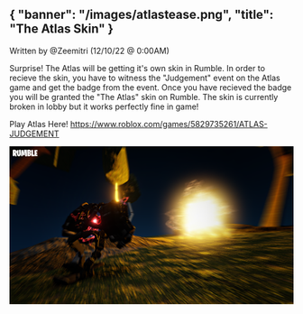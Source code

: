 {
  "banner": "/images/atlastease.png",
  "title": "The Atlas Skin"
}
---
Written by @Zeemitri (12/10/22 @ 0:00AM)


Surprise! The Atlas will be getting it's own skin in Rumble. In order to recieve the skin, you have to witness the "Judgement" event on the Atlas game and get the badge from the event. Once you have recieved the badge you will be granted the "The Atlas" skin on Rumble. The skin is currently broken in lobby but it works perfectly fine in game!

Play Atlas Here! 
https://www.roblox.com/games/5829735261/ATLAS-JUDGEMENT 

![](/images/atlastease.png)